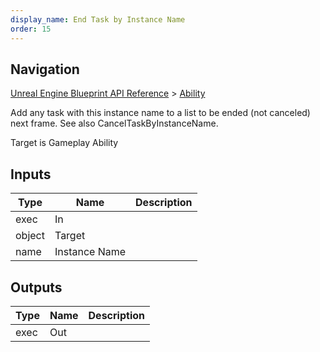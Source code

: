 ```yaml
---
display_name: End Task by Instance Name
order: 15
---
```

## Navigation

[Unreal Engine Blueprint API Reference](https://dev.epicgames.com/documentation/en-us/unreal-engine/BlueprintAPI) > [Ability](https://dev.epicgames.com/documentation/en-us/unreal-engine/BlueprintAPI/Ability)

Add any task with this instance name to a list to be ended (not canceled) next frame. See also CancelTaskByInstanceName.

Target is Gameplay Ability

## Inputs

| Type | Name | Description |
| --- | --- | --- |
| exec | In |  |
| object | Target |  |
| name | Instance Name |  |

## Outputs

| Type | Name | Description |
| --- | --- | --- |
| exec | Out |  |
